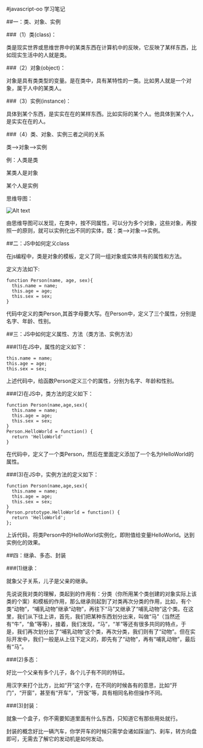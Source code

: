 #javascript-oo 学习笔记

##一：类、对象、实例

###（1）类(class)：

类是现实世界或思维世界中的某类东西在计算机中的反映，它反映了某样东西，比如现实生活中的人就是类。

###（2）对象(object)：

对象是具有类类型的变量。是在类中，具有某特性的一类。比如男人就是一个对象，属于人中的某类人。

###（3）实例(instance)：

具体到某个东西，是实实在在的某样东西。比如实际的某个人。他具体到某个人，是实实在在的人。

###（4）类、对象、实例三者之间的关系

类-->对象-->实例

例：人类是类

某类人是对象

某个人是实例

思维导图：

![Alt text](类.jpg)

由思维导图可以发现，在类中，按不同属性，可以分为多个对象，这些对象，再按照一的原则，就可以实例化出不同的实体，既：类-->对象-->实例。

##二：JS中如何定义class

在js编程中，类是对象的模板，定义了同一组对象或实体共有的属性和方法。

<p>定义方法如下:</p>

<pre><code>function Person(name, age, sex){
  this.name = name;
  this.age = age;
  this.sex = sex;
}
</code></pre>

代码中定义的类Person,其首字母要大写。在Person中，定义了三个属性，分别是名字、年龄、性别。

##三：JS中如何定义属性、方法（类方法、实例方法）

###(1)在JS中，属性的定义如下：

<pre><code>this.name = name;
this.age = age;
this.sex = sex;
</code></pre>

上述代码中，给函数Person定义三个的属性，分别为名字、年龄和性别。

###(2)在JS中，类方法的定义如下：

<pre><code>function Person(name,age,sex){
  this.name = name;
  this.age = age;
  this.sex = sex;
}
Person.HelloWorld = function() {
  return 'HelloWorld'
}
</code></pre>

在代码中，定义了一个类Person，然后在里面定义添加了一个名为HelloWorld的属性。

###(3)在JS中，实例方法的定义如下：

<pre><code>function Person(name,age,sex){
  this.name = name;
  this.age = age;
  this.sex = sex;
}
Person.prototype.HelloWorld = function() {
  return 'HelloWorld';
};
</code></pre>

上诉代码，将类Person中的HelloWorld实例化，即附值给变量HelloWorld。达到实例化的效果。

##四：继承、多态、封装

###(1)继承：

就象父子关系，儿子是父亲的继承。

先说说我对类的理解，类起到的作用有：分类（你所用某个类创建的对象实际上该类的个案）和模板的作用，那么继承则起到了对类再次分类的作用，比如，有个类“动物”，“哺乳动物”继承“动物”，再往下“马”又继承了“哺乳动物”这个类。在这里，我们从下往上讲，首先，我们把某种东西划分出来，叫做“马”（当然还有“牛”，“鱼”等等），接着，我们发现，“马”，“羊”等还有很多共同的特点，于是，我们再次划分出了“哺乳动物”这个类，再次分类，我们则有了“动物”。但在实际开发中，我们一般是从上往下定义的，即先有了“动物”，再有“哺乳动物”，最后有“马”。

###(2)多态：

好比一个父亲有多个儿子，各个儿子有不同的特征。

用汉字来打个比方，比如“开”这个字，在不同的时候各有的意思，比如“开门”，“开窗”，甚至有“开车”，“开饭”等，具有相同名称但操作不同。

###(3)封装：

就象一个盒子，你不需要知道里面有什么东西，只知道它有那些用处就行。

封装的概念好比一辆汽车，你学开车的时候只需学会诸如踩油门、刹车，转方向盘即可，无需去了解它的发动机是如何发动。
